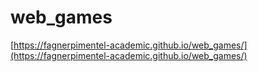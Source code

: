 # web_games

[https://fagnerpimentel-academic.github.io/web_games/](https://fagnerpimentel-academic.github.io/web_games/)